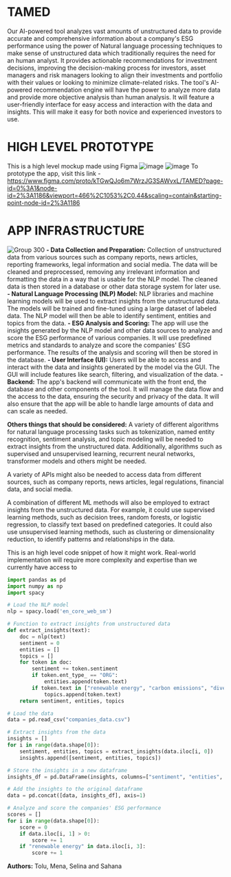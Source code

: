 # TAMED
Our AI-powered tool analyzes vast amounts of unstructured data to provide accurate and comprehensive information about a company's ESG performance using the power of Natural language processing techniques to make sense of unstructured data which traditionally requires the need for an human analyst. It provides actionable recommendations for investment decisions, improving the decision-making process for investors, asset managers and risk managers looking to align their investments and portfolio with their values or looking to minimize climate-related risks. The tool's AI-powered recommendation engine will have the power to analyze more data and provide more objective analysis than human analysis. It will feature a user-friendly interface for easy access and interaction with the data and insights. This will make it easy for both novice and experienced investors to use. 
# HIGH LEVEL PROTOTYPE
This is a high level mockup made using Figma
![image](https://user-images.githubusercontent.com/57208663/212286798-ac592f1e-824a-4590-9cec-e698f23ab1be.png)
![image](https://user-images.githubusercontent.com/57208663/212443699-807ea421-a344-4e24-9a0c-3302d0e01ffc.png)
To prototype the app, visit this link - https://www.figma.com/proto/kTGwQJo6m7WrzJG3SAWvxL/TAMED?page-id=0%3A1&node-id=2%3A1186&viewport=466%2C1053%2C0.44&scaling=contain&starting-point-node-id=2%3A1186
# APP INFRASTRUCTURE
![Group 300](https://user-images.githubusercontent.com/57208663/212443989-cd860e76-a129-4910-9dcf-168b4fd00945.png)
**- Data Collection and Preparation:**
Collection of unstructured data from various sources such as company reports, news articles, reporting frameworks, legal information and social media.
The data will be cleaned and preprocessed, removing any irrelevant information and formatting the data in a way that is usable for the NLP model.
The cleaned data is then stored in a database or other data storage system for later use.
**- Natural Language Processing (NLP) Model:**
NLP libraries and machine learning models will be used to extract insights from the unstructured data. The models will be trained and fine-tuned using a large dataset of labeled data. The NLP model will then be able to identify sentiment, entities and topics from the data.
**- ESG Analysis and Scoring:**
The app will use the insights generated by the NLP model and other data sources to analyze and score the ESG performance of various companies. It will use predefined metrics and standards to analyze and score the companies' ESG performance. The results of the analysis and scoring will then be stored in the database.
**- User Interface (UI):**
Users will be able to access and interact with the data and insights generated by the model via the GUI. The GUI will include features like search, filtering, and visualization of the data.
**- Backend:**
The app's backend will communicate with the front end, the database and other components of the tool. It will manage the data flow and the access to the data, ensuring the security and privacy of the data. It will also ensure that the app will be able to handle large amounts of data and can scale as needed.

**Others things that should be considered:**
A variety of different algorithms for natural language processing tasks such as tokenization, named entity recognition, sentiment analysis, and topic modeling will be needed to extract insights from the unstructured data. Additionally, algorithms such as supervised and unsupervised learning, recurrent neural networks, transformer models and others might be needed.

A variety of APIs might also be needed to access data from different sources, such as company reports, news articles, legal regulations, financial data, and social media.

A combination of different ML methods will also be employed to extract insights from the unstructured data. For example, it could use supervised learning methods, such as decision trees, random forests, or logistic regression, to classify text based on predefined categories. It could also use unsupervised learning methods, such as clustering or dimensionality reduction, to identify patterns and relationships in the data.

This is an high level code snippet of how it might work. Real-world implementation will require more complexity and expertise than we currently have access to

```python
import pandas as pd
import numpy as np
import spacy

# Load the NLP model
nlp = spacy.load('en_core_web_sm')

# Function to extract insights from unstructured data
def extract_insights(text):
    doc = nlp(text)
    sentiment = 0
    entities = []
    topics = []
    for token in doc:
        sentiment += token.sentiment
        if token.ent_type_ == "ORG":
            entities.append(token.text)
        if token.text in ["renewable energy", "carbon emissions", "diversity and inclusion"]:
            topics.append(token.text)
    return sentiment, entities, topics

# Load the data
data = pd.read_csv("companies_data.csv")

# Extract insights from the data
insights = []
for i in range(data.shape[0]):
    sentiment, entities, topics = extract_insights(data.iloc[i, 0])
    insights.append([sentiment, entities, topics])

# Store the insights in a new dataframe
insights_df = pd.DataFrame(insights, columns=["sentiment", "entities", "topics"])

# Add the insights to the original dataframe
data = pd.concat([data, insights_df], axis=1)

# Analyze and score the companies' ESG performance
scores = []
for i in range(data.shape[0]):
    score = 0
    if data.iloc[i, 1] > 0:
        score += 1
    if "renewable energy" in data.iloc[i, 3]:
        score += 1
```   
**Authors:** Tolu, Mena, Selina and Sahana
